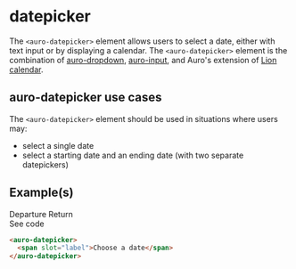 # datepicker

The `<auro-datepicker>` element allows users to select a date, either with text input or by displaying a calendar. The `<auro-datepicker>` element is the combination of [auro-dropdown](http://auro.alaskaair.com/components/auro/dropdown), [auro-input](http://auro.alaskaair.com/components/auro/input), and Auro's extension of [Lion calendar](https://lion-web.netlify.app/components/calendar/overview/).

## auro-datepicker use cases

The `<auro-datepicker>` element should be used in situations where users may:

* select a single date
* select a starting date and an ending date (with two separate datepickers)

## Example(s)

<div class="exampleWrapper">
  <!-- <auro-datepicker required>
    <span slot="fromLabel">Departure</span>
  </auro-datepicker> -->
  <auro-datepicker range required minDate="03/20/2023" maxDate="03/25/2023">
    <span slot="fromLabel">Departure</span>
    <span slot="toLabel">Return</span>
  </auro-datepicker>
</div>
<auro-accordion lowProfile justifyRight>
  <span slot="trigger">See code</span>

```html
<auro-datepicker>
  <span slot="label">Choose a date</span>
</auro-datepicker>
```

</auro-accordion>
